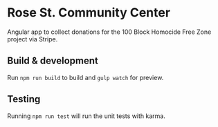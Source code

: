 # Rose St. Community Center

Angular app to collect donations for the 100 Block Homocide Free Zone project via Stripe.

## Build & development

Run `npm run build` to build and `gulp watch` for preview.

## Testing

Running `npm run test` will run the unit tests with karma.
